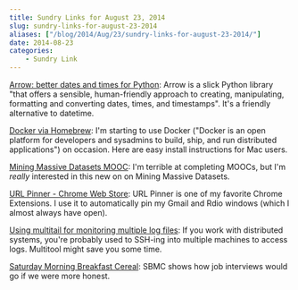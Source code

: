 ```yaml
---
title: Sundry Links for August 23, 2014
slug: sundry-links-for-august-23-2014
aliases: ["/blog/2014/Aug/23/sundry-links-for-august-23-2014/"]
date: 2014-08-23
categories:
    - Sundry Link
---
```


[Arrow: better dates and times for Python](http://crsmithdev.com/arrow/): Arrow is a slick Python library "that offers a sensible, human-friendly approach to creating, manipulating, formatting and converting dates, times, and timestamps". It's a friendly alternative to datetime.

[Docker via Homebrew](http://penandpants.com/2014/03/09/docker-via-homebrew/): I'm starting to use Docker ("Docker is an open platform for developers and sysadmins to build, ship, and run distributed applications") on occasion. Here are easy install instructions for Mac users.

[Mining Massive Datasets MOOC](https://www.coursera.org/course/mmds): I'm terrible at completing MOOCs, but I'm _really_ interested in this new on on Mining Massive Datasets.

[URL Pinner - Chrome Web Store](https://chrome.google.com/webstore/detail/url-pinner/lchefjdnocignejmkklgakfmnjhiimjh): URL Pinner is one of my favorite Chrome Extensions. I use it to automatically pin my Gmail and Rdio windows (which I almost always have open).

[Using multitail for monitoring multiple log files](http://www.seengee.co.uk/2012/09/08/using-multitail-for-monitoring-multiple-log-files/): If you work with distributed systems, you're probably used to SSH-ing into multiple machines to access logs. Multitool might save you some time.

[Saturday Morning Breakfast Cereal](http://www.smbc-comics.com/?id=3454): SBMC shows how job interviews would go if we were more honest.
